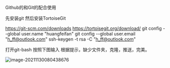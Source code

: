 Github的和Git的配合使用

先安装git 然后安装TortoiseGit

https://git-scm.com/downloads
https://tortoisegit.org/download/
git config --global user.name "huangfeifan"
git config --global user.email "h_ff@outlook.com"
ssh-keygen -t rsa -C "h_ff@outlook.com"

打开git-bash 按照下图输入 根据提示，缺少文件夹，克隆，推送，完美。

![image-20211130080438676](\Picture\image-20211130080438676.png)
